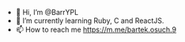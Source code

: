 - 👋 Hi, I’m @BarrYPL
- 🌱 I’m currently learning Ruby, C and ReactJS.
- 📫 How to reach me https://m.me/bartek.osuch.9

<!---
BarrYPL/BarrYPL is a ✨ special ✨ repository because its `README.md` (this file) appears on your GitHub profile.
You can click the Preview link to take a look at your changes.
--->
